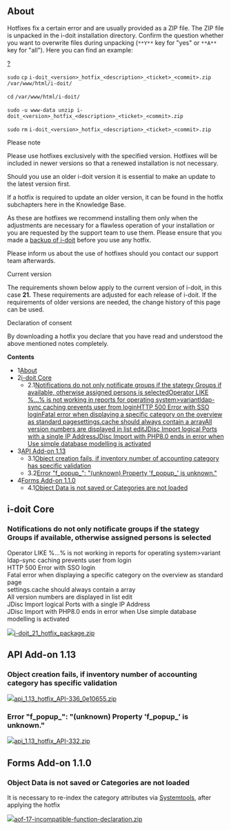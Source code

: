 About
-----

Hotfixes fix a certain error and are usually provided as a ZIP file. The ZIP file is unpacked in the i-doit installation directory. Confirm the question whether you want to overwrite files during unpacking (`**Y**` key for "yes" or `**A**` key for "all"). Here you can find an example:

[?](#)

`sudo` `cp` `i-doit_<version>_hotfix_<description>_<ticket>_<commit>.zip` `/var/www/html/i-doit/`

`cd` `/var/www/html/i-doit/`

`sudo` `-u www-data unzip i-doit_<version>_hotfix_<description>_<ticket>_<commit>.zip`

`sudo` `rm` `i-doit_<version>_hotfix_<description>_<ticket>_<commit>.zip`

Please note

Please use hotfixes exclusively with the specified version. Hotfixes will be included in newer versions so that a renewed installation is not necessary.

Should you use an older i-doit version it is essential to make an update to the latest version first.

If a hotfix is required to update an older version, it can be found in the hotfix subchapters here in the Knowledge Base.

As these are hotfixes we recommend installing them only when the adjustments are necessary for a flawless operation of your installation or you are requested by the support team to use them. Please ensure that you made a [backup of i-doit](/display/en/Backup+and+Recovery) before you use any hotfix.

Please inform us about the use of hotfixes should you contact our support team afterwards.

  

Current version

The requirements shown below apply to the current version of i-doit, in this case **21\.** These requirements are adjusted for each release of i-doit. If the requirements of older versions are needed, the change history of this page can be used.

Declaration of consent

By downloading a hotfix you declare that you have read and understood the above mentioned notes completely.

**Contents**

*   1[About](#Hotfixes-About)
*   2[i-doit Core](#Hotfixes-i-doitCore)
    *   2.1[Notifications do not only notificate groups if the stategy Groups if available, otherwise assigned persons is selectedOperator LIKE %...% is not working in reports for operating system>variantldap-sync caching prevents user from loginHTTP 500 Error with SSO loginFatal error when displaying a specific category on the overview as standard pagesettings.cache should always contain a arrayAll version numbers are displayed in list editJDisc Import logical Ports with a single IP AddressJDisc Import with PHP8.0 ends in error when Use simple database modelling is activated](#Hotfixes-NotificationsdonotonlynotificategroupsifthestategyGroupsifavailable,otherwiseassignedpersonsisselectedOperatorLIKE%...%isnotworkinginreportsforoperatingsystem>variantldap-synccachingpreventsuserfromloginHTTP500ErrorwithSSOloginFatalerrorwhendispl)
*   3[API Add-on 1.13](#Hotfixes-APIAdd-on1.13)
    *   3.1[Object creation fails, if inventory number of accounting category has specific validation](#Hotfixes-Objectcreationfails,ifinventorynumberofaccountingcategoryhasspecificvalidation)
    *   3.2[Error "f\_popup\_": "(unknown) Property 'f\_popup\_' is unknown."](#Hotfixes-Error"f_popup_":"(unknown)Property'f_popup_'isunknown.")
*   4[Forms Add-on 1.1.0](#Hotfixes-FormsAdd-on1.1.0)
    *   4.1[Object Data is not saved or Categories are not loaded](#Hotfixes-ObjectDataisnotsavedorCategoriesarenotloaded)

  

  

i-doit Core
-----------

### Notifications do not only notificate groups if the stategy Groups if available, otherwise assigned persons is selected  
Operator LIKE %...% is not working in reports for operating system>variant  
ldap-sync caching prevents user from login  
HTTP 500 Error with SSO login  
Fatal error when displaying a specific category on the overview as standard page  
settings.cache should always contain a array  
All version numbers are displayed in list edit  
JDisc Import logical Ports with a single IP Address  
JDisc Import with PHP8.0 ends in error when Use simple database modelling is activated

[![](/s/-rg4ht/8803/xi7l17/5.0.0/_/download/resources/com.atlassian.confluence.plugins.confluence-view-file-macro:view-file-macro-resources/images/placeholder-small-zip.png)i-doit\_21\_hotfix\_package.zip](/download/attachments/127140823/i-doit_21_hotfix_package.zip?version=1&modificationDate=1670941575713&api=v2)

API Add-on 1.13
---------------

### Object creation fails, if inventory number of accounting category has specific validation

[![](/s/-rg4ht/8803/xi7l17/5.0.0/_/download/resources/com.atlassian.confluence.plugins.confluence-view-file-macro:view-file-macro-resources/images/placeholder-small-zip.png)api\_1.13\_hotfix\_API-336\_0e10655.zip](/download/attachments/127140823/api_1.13_hotfix_API-336_0e10655.zip?version=1&modificationDate=1668089159405&api=v2)

### Error "f\_popup\_": "(unknown) Property 'f\_popup\_' is unknown."

[![](/s/-rg4ht/8803/xi7l17/5.0.0/_/download/resources/com.atlassian.confluence.plugins.confluence-view-file-macro:view-file-macro-resources/images/placeholder-small-zip.png)api\_1.13\_hotfix\_API-332.zip](/download/attachments/127140823/api_1.13_hotfix_API-332.zip?version=1&modificationDate=1669219021265&api=v2)

Forms Add-on 1.1.0
------------------

### Object Data is not saved or Categories are not loaded

It is necessary to re-index the category attributes via [Systemtools](/display/en/System+Tools), after applying the hotfix

[![](/s/-rg4ht/8803/xi7l17/5.0.0/_/download/resources/com.atlassian.confluence.plugins.confluence-view-file-macro:view-file-macro-resources/images/placeholder-small-zip.png)aof-17-incompatible-function-declaration.zip](/download/attachments/127140823/aof-17-incompatible-function-declaration.zip?version=3&modificationDate=1671123399589&api=v2)